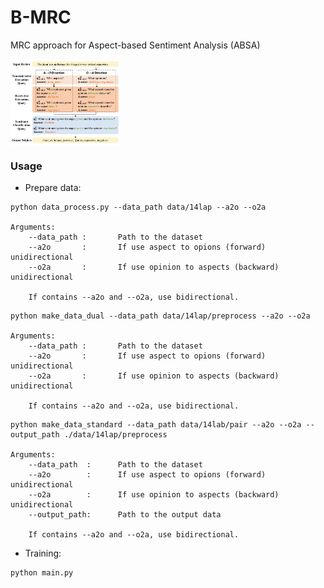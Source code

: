 # B-MRC
MRC approach for Aspect-based Sentiment Analysis (ABSA)

<img src="docs/imgs/bmrc.png" width="35%" height="35%" align="center" />


### Usage

- Prepare data:
```commandline
python data_process.py --data_path data/14lap --a2o --o2a

Arguments:
    --data_path :       Path to the dataset
    --a2o       :       If use aspect to opions (forward) unidirectional
    --o2a       :       If use opinion to aspects (backward) unidirectional
    
    If contains --a2o and --o2a, use bidirectional.
```

```commandline
python make_data_dual --data_path data/14lap/preprocess --a2o --o2a

Arguments:
    --data_path :       Path to the dataset
    --a2o       :       If use aspect to opions (forward) unidirectional
    --o2a       :       If use opinion to aspects (backward) unidirectional
    
    If contains --a2o and --o2a, use bidirectional.
```

```commandline
python make_data_standard --data_path data/14lab/pair --a2o --o2a --output_path ./data/14lap/preprocess

Arguments:
    --data_path  :      Path to the dataset
    --a2o        :      If use aspect to opions (forward) unidirectional
    --o2a        :      If use opinion to aspects (backward) unidirectional
    --output_path:      Path to the output data      
    
    If contains --a2o and --o2a, use bidirectional.
```

- Training:
```commandline
python main.py
```
